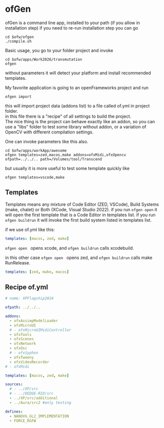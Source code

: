 
# ofGen
ofGen is a command line app, installed to your path (if you allow in installation step)
if you need to re-run installation step you can go
```
cd $ofw/ofgen
./compile.sh
```

Basic usage, you go to your folder project and invoke
```
cd $ofw/apps/Work2026/transmutation
ofgen
```
without parameters it will detect your platform and install recommended templates.

My favorite application is going to an openFrameworks project and run
```
ofgen import
```

this will import project data (addons list) to a file called of.yml in project folder.<br>
in this file there is a "recipe" of all settings to build the project.<br>
The nice thing is the project can behave exactly like an addon, so you can use a "libs" folder to test some library without addon, or a variation of OpenCV with different compilation settings.

One can invoke parameters like this also.
```
cd $ofw/apps/workApp/awesome
ofgen templates=zed,macos,make addons=ofxMidi,ofxOpencv ofpath=../../.. path=/Volumes/tool/Transcend
```
but usually it is more useful to test some template quickly like
```
ofgen templates=vscode,make
```

## Templates
Templates means any mixture of Code Editor (ZED, VSCode), Build Systems (make, chalet) or Both (XCode, Visual Studio 2022).
if you run ```ofgen open``` it will open the first template that is a Code Editor in templates list.
if you run ```ofgen buildrun``` it will invoke the first build system listed in templates list.

if we use of.yml like this:
```yaml
templates: [macos, zed, make]
```
```ofgen open ``` opens xcode, and ```ofgen buildrun``` calls xcodebuild.

in this other case ```ofgen open ``` opens zed, and ```ofgen buildrun``` calls make RunRelease.
```yaml
templates: [zed, make, macos]
```

## Recipe of.yml
```yml
# name: XPFlagship2024

ofpath: ../../..

addons:
  - ofxAssimpModelLoader
  - ofxMicroUI
  # - ofxMicroUIMidiController
  - ofxTools
  - ofxScenes
  - ofxNetwork
  - ofxOsc
  # - ofxSyphon
  - ofxTweeny
  - ofxVideoRecorder
# - ofxMidi

templates: [macos, zed, make]

sources:
  # - ../XP/src
  # - ../DEDGE-RIO/src
  - ../XP/src/additional
  - ../Aura/src2 #only testing

defines:
  - NANOVG_GL2_IMPLEMENTATION
  - FORCE_RGFW
```
